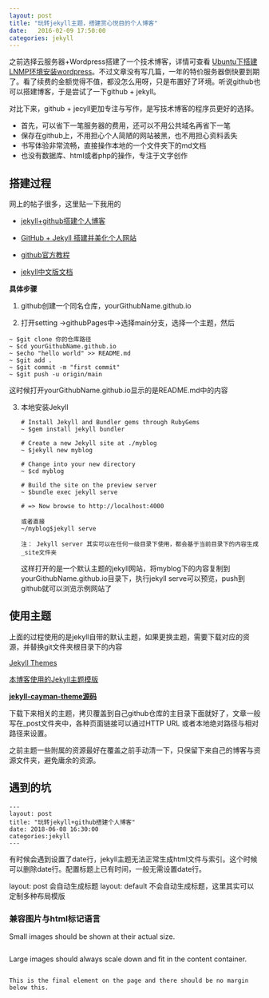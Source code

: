 ```yaml
---
layout: post
title: "玩转jekyll主题，搭建赏心悦目的个人博客"
date:   2016-02-09 17:50:00
categories: jekyll
---
```

之前选择云服务器+Wordpress搭建了一个技术博客，详情可查看 [Ubuntu下搭建LNMP环境安装wordpress]()。不过文章没有写几篇，一年的特价服务器倒快要到期了。看了续费的金额觉得不值，都没怎么用呀，只是布置好了环境。听说github也可以搭建博客，于是尝试了一下github + jekyll。

对比下来，github + jecyll更加专注与写作，是写技术博客的程序员更好的选择。

- 首先，可以省下一笔服务器的费用，还可以不用公共域名再省下一笔
- 保存在github上，不用担心个人简陋的网站被黑，也不用担心资料丢失
- 书写体验非常流畅，直接操作本地的一个文件夹下的md文档
- 也没有数据库、html或者php的操作，专注于文字创作

## 搭建过程

网上的帖子很多，这里贴一下我用的

- [jekyll+github搭建个人博客](https://www.cnblogs.com/yehui-mmd/p/6286271.html)

- [GitHub + Jekyll 搭建并美化个人网站](https://www.jianshu.com/p/85ca31174488)

- [github官方教程](https://pages.github.com/)

- [jekyll中文版文档](https://www.jekyll.com.cn/docs/home/)

**具体步骤**
1. github创建一个同名仓库，yourGithubName.github.io

2. 打开setting ->githubPages中->选择main分支，选择一个主题，然后

  ```
  ~ $git clone 你的仓库路径
  ~ $cd yourGithubName.github.io
  ~ $echo "hello world" >> README.md
  ~ $git add .
  ~ $git commit -m "first commit"
  ~ $git push -u origin/main
  ```
   这时候打开yourGithubName.github.io显示的是README.md中的内容

3. 本地安装Jekyll
    ```
    # Install Jekyll and Bundler gems through RubyGems
    ~ $gem install jekyll bundler
    
    # Create a new Jekyll site at ./myblog
    ~ $jekyll new myblog
    
    # Change into your new directory
    ~ $cd myblog
    
    # Build the site on the preview server
    ~ $bundle exec jekyll serve
    
    # => Now browse to http://localhost:4000
    
    或者直接
    ~/myblog$jekyll serve
    
    注： Jekyll server 其实可以在任何一级目录下使用，都会基于当前目录下的内容生成_site文件夹
    ```
    这样打开的是一个默认主题的jekyll网站，将myblog下的内容复制到yourGithubName.github.io目录下，执行jekyll serve可以预览，push到github就可以浏览示例网站了

## 使用主题

上面的过程使用的是jekyll自带的默认主题，如果更换主题，需要下载对应的资源，并替换git文件夹根目录下的内容

[Jekyll Themes](https://link.jianshu.com?t=http://jekyllthemes.org/)

[本博客使用的Jekyll主题模版](https://jasonlong.github.io/cayman-theme/)

[**jekyll-cayman-theme源码**](https://github.com/pietromenna/jekyll-cayman-theme)

下载下来相关的主题，拷贝覆盖到自己github仓库的主目录下面就好了，文章一般写在_post文件夹中，各种页面链接可以通过HTTP URL 或者本地绝对路径与相对路径来设置。

之前主题一些附属的资源最好在覆盖之前手动清一下，只保留下来自己的博客与资源文件夹，避免庸余的资源。

## 遇到的坑
```
---
layout: post
title: "玩转jekyll+github搭建个人博客"
date: 2018-06-08 16:30:00
categories:jekyll
---
```

有时候会遇到设置了date行，jekyll主题无法正常生成html文件与索引。这个时候可以删除date行。配置标题上已有时间，一般无需设置date行。

layout: post 会自动生成标题
layout: default 不会自动生成标题，这里其实可以定制多种布局模版

### 兼容图片与html标记语言
<p>Small images should be shown at their actual size.</p>
<p><a href="https://camo.githubusercontent.com/16a9d5241f679b6429fc0597f10816dd2665bbb2/687474703a2f2f706c6163656b697474656e2e636f6d2f672f3330302f3230302f" target="_blank"><img src="https://camo.githubusercontent.com/16a9d5241f679b6429fc0597f10816dd2665bbb2/687474703a2f2f706c6163656b697474656e2e636f6d2f672f3330302f3230302f" alt="" data-canonical-src="https://placekitten.com/g/300/200/" style="max-width:100%;"></a></p>

<p>Large images should always scale down and fit in the content container.</p>

<p><a href="https://camo.githubusercontent.com/afe46418285497605cf4f6376b75f8c818658fb1/687474703a2f2f706c6163656b697474656e2e636f6d2f672f313230302f3830302f" target="_blank"><img src="https://camo.githubusercontent.com/afe46418285497605cf4f6376b75f8c818658fb1/687474703a2f2f706c6163656b697474656e2e636f6d2f672f313230302f3830302f" alt="" data-canonical-src="https://placekitten.com/g/1200/800/" style="max-width:100%;"></a></p>

<pre><code>This is the final element on the page and there should be no margin below this.</code></pre>

